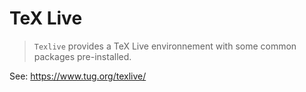 # TeX Live

> `Texlive` provides a TeX Live environnement with some common packages pre-installed.

See: <https://www.tug.org/texlive/>
